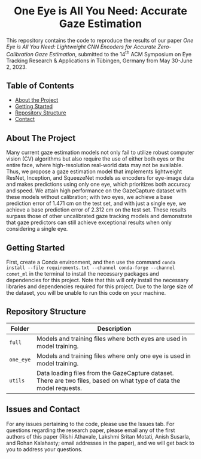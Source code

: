 <h1 align="center">
    One Eye is All You Need: Accurate Gaze Estimation
</h1>

This repository contains the code to reproduce the results of our paper _One Eye is All You Need: Lightweight CNN Encoders for Accurate Zero-Calibration Gaze Estimation_, submitted to the 14<sup>th</sup> ACM Symposium on Eye Tracking Research & Applications in Tübingen, Germany from May 30-June 2, 2023.

<!-- TABLE OF CONTENTS -->

## Table of Contents

- [About the Project](#about-the-project)
- [Getting Started](#getting-started)
- [Repository Structure](#repository-structure)
- [Contact](#issues-and-contact)

<!-- ABOUT THE PROJECT -->

## About The Project

Many current gaze estimation models not only fail to utilize robust computer vision (CV) algorithms but also require the use of either both eyes or the entire face, where high-resolution real-world data may not be available. Thus, we propose a gaze estimation model that implements lightweight ResNet, Inception, and SqueezeNet models as encoders for eye-image data and makes predictions using only one eye, which prioritizes both accuracy and speed. We attain high performance on the GazeCapture dataset with these models without calibration; with two eyes, we achieve a base prediction error of 1.471 cm on the test set, and with just a single eye, we achieve a base prediction error of 2.312 cm on the test set. These results surpass those of other uncalibrated gaze tracking models and demonstrate that gaze predictors can still achieve exceptional results when only considering a single eye.

<!-- Getting Started -->

## Getting Started

First, create a Conda environment, and then use the command `conda install --file requirements.txt --channel conda-forge --channel comet_ml` in the terminal to install the necessary packages and dependencies for this project. Note that this will only install the necessary libraries and dependencies required for this project. Due to the large size of the dataset, you will be unable to run this code on your machine.

<!-- Repository Structure -->

## Repository Structure

| Folder                                               | Description                                                                                                                                                                                          |
| -------------------------------------------------- | ---------------------------------------------------------------------------------------------------------------------------------------------------------------------------------------------------- |
| `full`                                    | Models and training files where both eyes are used in model training.                                                                                     |
| `one_eye`                                    | Models and training files where only one eye is used in model training.                                                                                       |
| `utils`                  | Data loading files from the GazeCapture dataset. There are two files, based on what type of data the model requests.                                                               |

<!-- Contact -->

## Issues and Contact

For any issues pertaining to the code, please use the Issues tab. For questions regarding the research paper, please email any of the first authors of this paper (Rishi Athavale, Lakshmi Sritan Motati, Anish Susarla, and Rohan Kalahasty; email addresses in the paper), and we will get back to you to address your questions.
